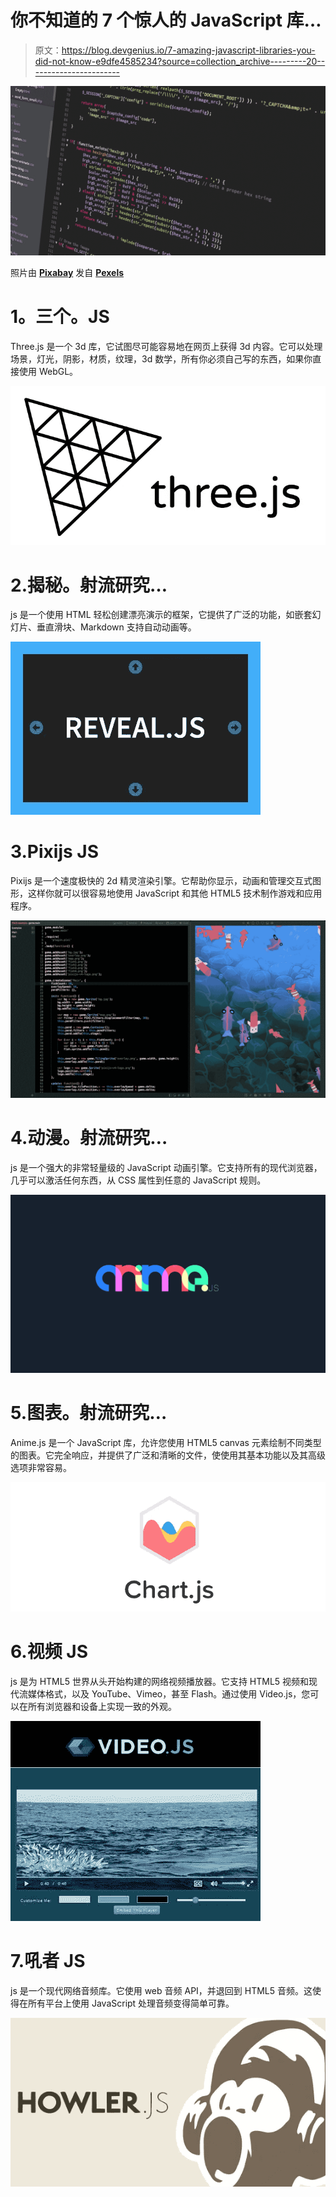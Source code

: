 # 你不知道的 7 个惊人的 JavaScript 库…

> 原文：<https://blog.devgenius.io/7-amazing-javascript-libraries-you-did-not-know-e9dfe4585234?source=collection_archive---------20----------------------->

![](img/7f2fae616fb72ebec5b1a6d47471edcd.png)

照片由 [**Pixabay**](https://www.pexels.com/@pixabay?utm_content=attributionCopyText&utm_medium=referral&utm_source=pexels) 发自 [**Pexels**](https://www.pexels.com/photo/abstract-business-code-coder-270348/?utm_content=attributionCopyText&utm_medium=referral&utm_source=pexels)

# **1。三个。JS**

Three.js 是一个 3d 库，它试图尽可能容易地在网页上获得 3d 内容。它可以处理场景，灯光，阴影，材质，纹理，3d 数学，所有你必须自己写的东西，如果你直接使用 WebGL。

![](img/379e3d01593501c191ad3871842af5ed.png)

# 2.揭秘。射流研究…

js 是一个使用 HTML 轻松创建漂亮演示的框架，它提供了广泛的功能，如嵌套幻灯片、垂直滑块、Markdown 支持自动动画等。

![](img/2dad2ffc2609ea14aca016b15e24d1cf.png)

# 3.Pixijs JS

Pixijs 是一个速度极快的 2d 精灵渲染引擎。它帮助你显示，动画和管理交互式图形，这样你就可以很容易地使用 JavaScript 和其他 HTML5 技术制作游戏和应用程序。

![](img/f1b4eca84786e70aa69bfeb18a57cabb.png)

# 4.动漫。射流研究…

js 是一个强大的非常轻量级的 JavaScript 动画引擎。它支持所有的现代浏览器，几乎可以激活任何东西，从 CSS 属性到任意的 JavaScript 规则。

![](img/ea2b633c74716fb94acc4a52a0015a7f.png)

# 5.图表。射流研究…

Anime.js 是一个 JavaScript 库，允许您使用 HTML5 canvas 元素绘制不同类型的图表。它完全响应，并提供了广泛和清晰的文件，使使用其基本功能以及其高级选项非常容易。

![](img/f559d305b177fd9ab77c6a76789bae16.png)

# 6.视频 JS

js 是为 HTML5 世界从头开始构建的网络视频播放器。它支持 HTML5 视频和现代流媒体格式，以及 YouTube、Vimeo，甚至 Flash。通过使用 Video.js，您可以在所有浏览器和设备上实现一致的外观。

![](img/199272ac541d461972955bcdeb363d34.png)

# 7.吼者 JS

js 是一个现代网络音频库。它使用 web 音频 API，并退回到 HTML5 音频。这使得在所有平台上使用 JavaScript 处理音频变得简单可靠。

![](img/e1635d204031baaf0bf8318ca6b8137e.png)